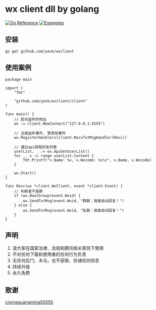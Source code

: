 # wx client dll by golang 

[![Go Reference](https://pkg.go.dev/badge/github.com/yexk/wxclient.svg)](https://pkg.go.dev/github.com/yexk/wxclient)
[![Examples](https://img.shields.io/badge/client-examples-yellow)](https://github.com/yexk/wxclient/tree/master/example)

## 安装 
```
go get github.com/yexk/wxclient 
```

## 使用案例
```golang
package main

import (
	"fmt"

	"github.com/yexk/wxclient/client"
)

func main() {
	// 启动监听的地址
	wx := client.NewConnect("127.0.0.1:5555")

	// 注册监听事件, 等其他事件
	wx.RegisterHandlers(client.RecvTxtMsgHandler(Revc))

	// 通过api获取好友列表
	userList, _ := wx.ApiGetUserList()
	for _, v := range userList.Content {
		fmt.Printf("v.Name: %v, v.Wxcode: %v\n", v.Name, v.Wxcode)
	}

	wx.Start()
}

func Revc(wx *client.WxClient, event *client.Event) {
	// 判断是不是群
	if !wx.BoolGroup(event.Wxid) {
		wx.SendTxtMsg(event.Wxid, "群聊：我是自动回复！")
	} else {
		wx.SendTxtMsg(event.Wxid, "私聊：我是自动回复！")
	}
}
```

## 声明

1. 请大家在国家法律、法规和腾讯相关原则下使用
2. 不对任何下载和使用者的任何行为负责
3. 无任何后门、木马，也不获取、存储任何信息
4. 持续升级
5. 永久免费

## 致谢
[cixingguangming55555](https://github.com/cixingguangming55555)